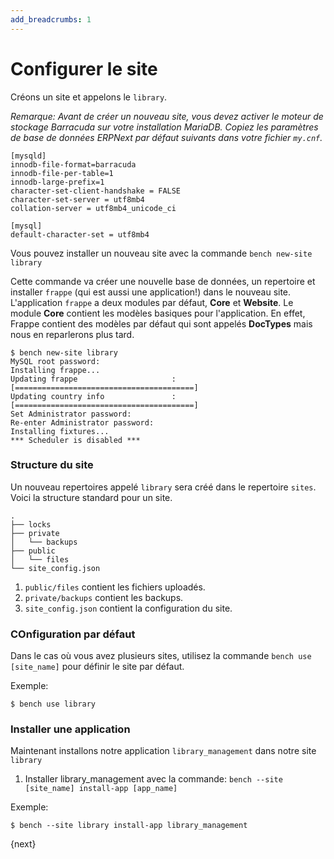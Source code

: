```yaml
---
add_breadcrumbs: 1
---
```

# Configurer le site

Créons un site et appelons le `library`.

*Remarque: Avant de créer un nouveau site, vous devez activer le moteur de stockage Barracuda sur votre installation MariaDB.*
*Copiez les paramètres de base de données ERPNext par défaut suivants dans votre fichier `my.cnf`.*

    [mysqld]
    innodb-file-format=barracuda
    innodb-file-per-table=1
    innodb-large-prefix=1
    character-set-client-handshake = FALSE
    character-set-server = utf8mb4
    collation-server = utf8mb4_unicode_ci

    [mysql]
    default-character-set = utf8mb4


Vous pouvez installer un nouveau site avec la commande `bench new-site library`

Cette commande va créer une nouvelle base de données, un repertoire et installer `frappe` (qui est aussi une application!)
dans le nouveau site. L'application `frappe` a deux modules par défaut, **Core** et **Website**. Le module **Core**
contient les modèles basiques pour l'application. En effet, Frappe contient des modèles par défaut qui sont appelés **DocTypes**
mais nous en reparlerons plus tard.

	$ bench new-site library
	MySQL root password:
	Installing frappe...
	Updating frappe                     : [========================================]
	Updating country info               : [========================================]
	Set Administrator password:
	Re-enter Administrator password:
	Installing fixtures...
	*** Scheduler is disabled ***

### Structure du site

Un nouveau repertoires appelé `library` sera créé dans le repertoire `sites`. Voici la structure standard pour un site.

	.
	├── locks
	├── private
	│   └── backups
	├── public
	│   └── files
	└── site_config.json

1. `public/files` contient les fichiers uploadés.
1. `private/backups` contient les backups.
1. `site_config.json` contient la configuration du site.

### COnfiguration par défaut

Dans le cas où vous avez plusieurs sites, utilisez la commande `bench use [site_name]` pour définir le site par défaut.

Exemple:

	$ bench use library

### Installer une application

Maintenant installons notre application `library_management` dans notre site `library`

1. Installer library_management avec la commande: `bench --site [site_name] install-app [app_name]`

Exemple:

	$ bench --site library install-app library_management

{next}
